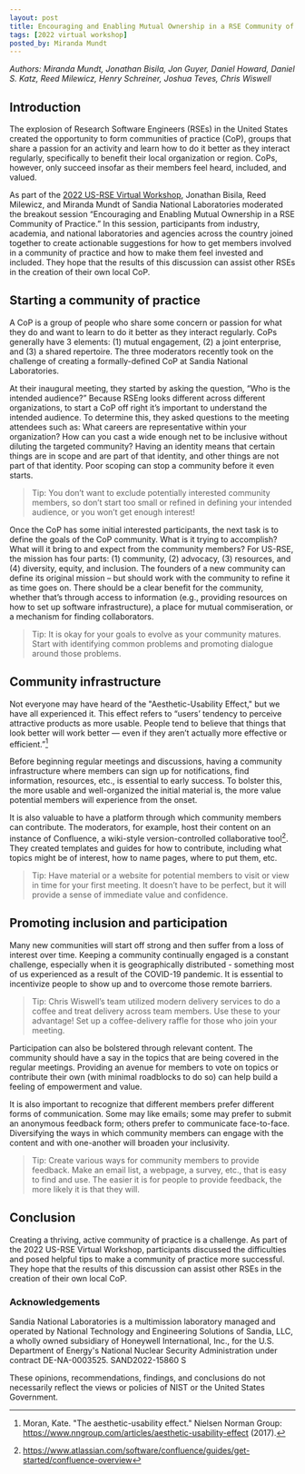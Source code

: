 ```yaml
---
layout: post
title: Encouraging and Enabling Mutual Ownership in a RSE Community of Practice
tags: [2022 virtual workshop]
posted_by: Miranda Mundt
---
```



_Authors: Miranda Mundt, Jonathan Bisila, Jon Guyer, Daniel Howard,
Daniel S. Katz, Reed Milewicz, Henry Schreiner, Joshua Teves, Chris Wiswell_

## Introduction

The explosion of Research Software Engineers (RSEs) in the United States
created the opportunity to form communities of practice (CoP), groups that
share a passion for an activity and learn how to do it better as they interact
regularly, specifically to benefit their local organization or region. CoPs,
however, only succeed insofar as their members feel heard, included, and valued.

As part of the [2022 US-RSE Virtual Workshop](https://us-rse.org/virtual-workshop-2022/),
Jonathan Bisila, Reed Milewicz, and Miranda Mundt of Sandia National Laboratories
moderated the breakout session “Encouraging and Enabling Mutual Ownership in a
RSE Community of Practice.” In this session, participants from industry,
academia, and national laboratories and agencies across the country joined
together to create actionable suggestions for how to get members involved in a
community of practice and how to make them feel invested and included. They
hope that the results of this discussion can assist other RSEs in the
creation of their own local CoP.

## Starting a community of practice

A CoP is a group of people who share some concern or passion for what they do
and want to learn to do it better as they interact regularly. CoPs generally
have 3 elements: (1) mutual engagement, (2) a joint enterprise, and (3) a
shared repertoire. The three moderators recently took on the challenge of
creating a formally-defined CoP at Sandia National Laboratories.

At their inaugural meeting, they started by asking the question, “Who is the
intended audience?” Because RSEng looks different across different organizations,
to start a CoP off right it’s important to understand the intended audience.
To determine this, they asked questions to the meeting attendees such as: What
careers are representative within your organization? How can you cast a wide
enough net to be inclusive without diluting the targeted community? Having an
identity means that certain things are in scope and are part of that identity,
and other things are not part of that identity. Poor scoping can stop a
community before it even starts.

> Tip: You don’t want to exclude potentially interested community members, so don’t start too small or refined in defining your intended audience, or you won’t get enough interest!

Once the CoP has some initial interested participants, the next task is to
define the goals of the CoP community. What is it trying to accomplish? What
will it bring to and expect from the community members? For US-RSE, the mission
has four parts: (1) community, (2) advocacy, (3) resources, and (4)
diversity, equity, and inclusion. The founders of a new community can define
its original mission – but should work with the community to refine it as time
goes on. There should be a clear benefit for the community, whether that’s
through access to information (e.g., providing resources on how to set up
software infrastructure), a place for mutual commiseration, or a mechanism for
finding collaborators.

> Tip: It is okay for your goals to evolve as your community matures. Start with identifying common problems and promoting dialogue around those problems.

## Community infrastructure

Not everyone may have heard of the "Aesthetic-Usability Effect," but we have
all experienced it. This effect refers to “users’ tendency to perceive
attractive products as more usable. People tend to believe that things that
look better will work better — even if they aren’t actually more effective or
efficient.”[^1]

[^1]: Moran, Kate. "The aesthetic-usability effect." Nielsen Norman Group: https://www.nngroup.com/articles/aesthetic-usability-effect (2017).

Before beginning regular meetings and discussions, having a community
infrastructure where members can sign up for notifications, find information,
resources, etc., is essential to early success. To bolster this, the more usable
and well-organized the initial material is, the more value potential members
will experience from the onset.

It is also valuable to have a platform through which community members can
contribute. The moderators, for example, host their content on an instance of
Confluence, a wiki-style version-controlled collaborative tool[^2]. They created
templates and guides for how to contribute, including what topics might be of
interest, how to name pages, where to put them, etc.

[^2]: https://www.atlassian.com/software/confluence/guides/get-started/confluence-overview

> Tip: Have material or a website for potential members to visit or view in time for your first meeting. It doesn’t have to be perfect, but it will provide a sense of immediate value and confidence.

## Promoting inclusion and participation

Many new communities will start off strong and then suffer from a loss of
interest over time. Keeping a community continually engaged is a constant
challenge, especially when it is geographically distributed - something most
of us experienced as a result of the COVID-19 pandemic. It is essential to
incentivize people to show up and to overcome those remote barriers.

> Tip: Chris Wiswell’s team utilized modern delivery services to do a coffee and treat delivery across team members. Use these to your advantage! Set up a coffee-delivery raffle for those who join your meeting.

Participation can also be bolstered through relevant content. The community
should have a say in the topics that are being covered in the regular meetings.
Providing an avenue for members to vote on topics or contribute their own
(with minimal roadblocks to do so) can help build a feeling of empowerment and value.

It is also important to recognize that different members prefer different
forms of communication. Some may like emails; some may prefer to submit an
anonymous feedback form; others prefer to communicate face-to-face. Diversifying
the ways in which community members can engage with the content and with
one-another will broaden your inclusivity.

> Tip: Create various ways for community members to provide feedback. Make an email list, a webpage, a survey, etc., that is easy to find and use. The easier it is for people to provide feedback, the more likely it is that they will.

## Conclusion

Creating a thriving, active community of practice is a challenge. As part of the 2022
US-RSE Virtual Workshop, participants discussed the difficulties and posed
helpful tips to make a community of practice more successful. They hope that
the results of this discussion can assist other RSEs in the creation of their
own local CoP.


### Acknowledgements

Sandia National Laboratories is a multimission laboratory managed and operated
by National Technology and Engineering Solutions of Sandia, LLC, a wholly owned
subsidiary of Honeywell International, Inc., for the U.S. Department of
Energy's National Nuclear Security Administration under contract DE-NA-0003525.
SAND2022-15860 S

These opinions, recommendations, findings, and conclusions do not necessarily
reflect the views or policies of NIST or the United States Government.
